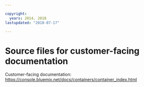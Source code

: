 ```yaml
---

copyright:
  years: 2014, 2018
lastupdated: "2018-07-17"

---
```



# Source files for customer-facing documentation

Customer-facing documentation: https://console.bluemix.net/docs/containers/container_index.html



